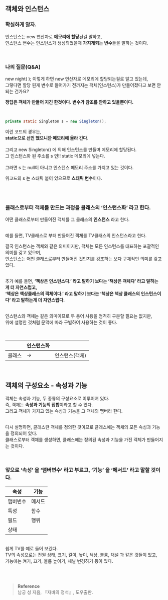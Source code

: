## 객체와 인스턴스

### 확실하게 알자.
인스턴스는 new 연산자로 **메모리에 할당**된걸 말하고, <br/>인스턴스 변수는 인스턴스가 생성되었을때 **가지게되는 변수**들을 말하는 것이다.

<br/>

### 나의 질문(Q&A) <br/>
new night( ); 이렇게 하면 new 연산자로 메모리에 할당되는걸로 알고 있는데, <br/>그렇다면 할당 된게 변수로 들어가기 전까지는 객체(인스턴스)가 만들어졌다고 보면 안되는 건가요?

**정답은 객체가 만들어 지긴 한것이다. 변수가 참조를 안하고 있을뿐이다.**

<br/>

```java
private static Singleton s = new Singleton();
```

이런 코드의 경우는, <br/>**static으로 선언 했으니깐 메모리에 올라 간다.** <br/><br/>그리고 new Singleton() 에 의해 인스턴스를 만들며 메모리에 할당된다. <br/> 그 인스턴스화 된 주소를 s 인!! static 메모리에 넣는다. <br/><br/>그러면 s 는 null이 아니고 인스턴스 메모리 주소를 가지고 있는 것이다.

위코드의 s 는 스태틱 붙어 있으므로 **스태틱 변수**이다.


<br/>
<br/>

###  클래스로부터 객체를 만드는 과정을 클래스의 ‘인스턴스화’ 라고 한다.

어떤 클래스로부터 만들어진 객체를 그 클래스의 **인스턴스** 라고 한다.

<br/>예를 들면, TV클래스로 부터 만들어진 객체를 TV클래스의 인스턴스라고 한다.

결국 인스턴스는 객체와 같은 의미이지만, 객체는 모든 인스턴스를 대표하는 포괄적인 의미를 갖고 있으며, <br/>인스턴스는 어떤 클래스로부터 만들어진 것인지를 강조하는 보다 구체적인 의미를 갖고 있다.

<br/>추가 예를 들면, **‘책상은 인스턴스다.’ 라고 말하기 보다는 ‘책상은 객체다’ 라고 말하는 게 더 자연스럽고, <br/>‘책상은 책상클래스의 객체이다.’ 라고 말하기 보다는 ‘책상은 책상 클래스의 인스턴스이다’ 라고 말하는게 더 자연스럽다.**

<br/>인스턴스와 객체는 같은 의미이므로 두 용어 사용을 엄격히 구분할 필요는 없지만, <br/>위에 설명한 것처럼 문맥에 따라 구별하여 사용하는 것이 좋다.

<br/>



|  | 인스턴스화 |  |
| --- | --- | --- |
| 클래스 |         → | 인스턴스(객체) |


<br/>

## 객체의 구성요소 - 속성과 기능

객체는 속성과 기능, 두 종류의 구성요소로 이루어져 있다. <br/>즉, 객체는 **속성과 기능의 집합**이라고 할 수 있다. <br/>그리고 객체가 가지고 있는 속성과 기능을 그 객체의 맴버라 한다.

<br/>다시 설명하면, 클래스란 객체를 정의한 것이므로 클래스에는 객체의 모든 속성과 기능을 정의되어 있다. <br/>클래스로부터 객체를 생성하면, 클래스에는 정의된 속성과 기능을 가진 객체가 만들어지는 것이다. 

<br/>

### 앞으로 ‘속성’ 을 ‘맴버변수’ 라고 부르고, ‘기능’ 을 ‘메서드’ 라고 말할 것이다.

| 속성 | 기능 |
| --- | --- |
| 맴버변수 | 메서드 |
| 특성 | 함수 |
| 필드 | 행위 |
| 상태 |  |



<br/>쉽게 TV를 예로 들어 보겠다. <br/>TV의 속성으로는 전원 상태, 크기, 길이, 높이, 색상, 볼륨, 채널 과 같은 것들이 있고, <br/>기능에는 켜기, 끄기, 볼륨 높이기, 채널 변경하기 등이 있다.


<br/><br/>

>**Reference**
><br/>남궁 성 지음, 『자바의 정석』, 도우출판.